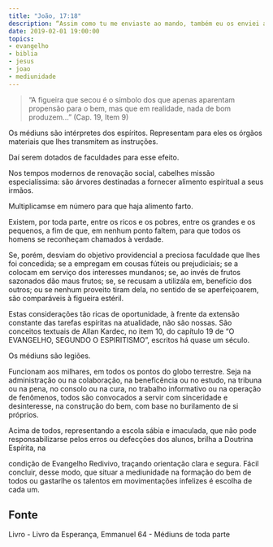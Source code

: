 ```yaml
---
title: "João, 17:18"
description: “Assim como tu me enviaste ao mando, também eu os enviei ao mundo.” - Jesus
date: 2019-02-01 19:00:00
topics: 
- evangelho
- biblia
- jesus
- joao
- mediunidade
---
```


> “A figueira que secou é o símbolo dos que apenas
aparentam propensão para o bem, mas que em realidade, nada
de bom produzem...”
(Cap. 19, Item 9)

Os médiuns são intérpretes dos espíritos. Representam para eles os órgãos
materiais que lhes transmitem as instruções.

Daí serem dotados de faculdades para esse efeito.

Nos tempos modernos de renovação social, cabe­lhes missão
especialíssima: são árvores destinadas a fornecer alimento espiritual a seus irmãos.

Multiplicam­se em número para que haja alimento farto.

Existem, por toda parte, entre os ricos e os pobres, entre os grandes e os
pequenos, a fim de que, em nenhum ponto faltem, para que todos os homens se
reconheçam chamados à verdade.

Se, porém, desviam do objetivo providencial a preciosa faculdade que lhes
foi concedida; se a empregam em cousas fúteis ou prejudiciais; se a colocam em
serviço dos interesses mundanos; se, ao invés de frutos sazonados dão maus frutos;
se, se recusam a utilizá­la em, benefício dos outros; ou se nenhum proveito tiram
dela, no sentido de se aperfeiçoarem, são comparáveis à figueira estéril.

Estas considerações tão ricas de oportunidade, à frente da extensão
constante das tarefas espíritas na atualidade, não são nossas. São conceitos textuais
de Allan Kardec, no item 10, do capítulo 19 de “O EVANGELHO, SEGUNDO O
ESPIRITISMO”, escritos há quase um século.

Os médiuns são legiões.

Funcionam aos milhares, em todos os pontos do globo terrestre. Seja na
administração ou na colaboração, na beneficência ou no estudo, na tribuna ou na
pena, no consolo ou na cura, no trabalho informativo ou na operação de fenômenos,
todos são convocados a servir com sinceridade e desinteresse, na construção do bem,
com base no burilamento de si próprios.

Acima de todos, representando a escola sábia e imaculada, que não pode
responsabilizar­se pelos erros ou defecções dos alunos, brilha a Doutrina Espírita, na


condição de Evangelho Redivivo, traçando orientação clara e segura. Fácil concluir,
desse modo, que situar a mediunidade na formação do bem de todos ou gastar­lhe os
talentos em movimentações infelizes é escolha de cada um.



## Fonte
Livro - Livro da Esperança, Emmanuel
64 - Médiuns de toda parte
